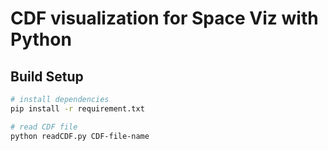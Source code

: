 # CDF visualization for Space Viz with Python

## Build Setup

``` bash
# install dependencies
pip install -r requirement.txt

# read CDF file
python readCDF.py CDF-file-name
```

